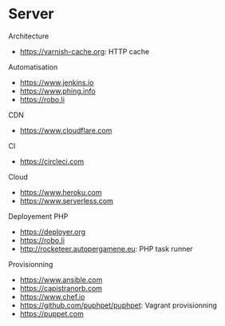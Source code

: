 # Server

Architecture
* https://varnish-cache.org: HTTP cache

Automatisation
* https://www.jenkins.io
* https://www.phing.info
* https://robo.li

CDN
* https://www.cloudflare.com

CI
* https://circleci.com

Cloud
* https://www.heroku.com
* https://www.serverless.com

Deployement PHP
* https://deployer.org
* https://robo.li
* http://rocketeer.autopergamene.eu: PHP task runner

Provisionning
* https://www.ansible.com
* https://capistranorb.com
* https://www.chef.io
* https://github.com/puphpet/puphpet: Vagrant provisionning
* https://puppet.com
